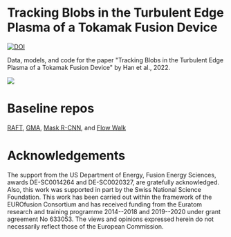 # Tracking Blobs in the Turbulent Edge Plasma of a Tokamak Fusion Device
[![DOI](https://zenodo.org/badge/501857667.svg)](https://zenodo.org/badge/latestdoi/501857667)

Data, models, and code for the paper "Tracking Blobs in the Turbulent Edge Plasma of a Tokamak Fusion Device" by Han et al., 2022.

![](data/real_gpi/teaser_raft.gif)

# Baseline repos 
[RAFT](https://github.com/princeton-vl/RAFT), [GMA](https://github.com/zacjiang/GMA), [Mask R-CNN](https://pytorch.org/tutorials/intermediate/torchvision_tutorial.html), and [Flow Walk](https://github.com/jasonbian97/flowwalk)

# Acknowledgements
The support from the US Department of Energy, Fusion Energy Sciences, awards DE-SC0014264 and DE-SC0020327, are gratefully acknowledged. Also, this work was supported in part by the Swiss National Science Foundation. This work has been carried out within the framework of the EUROfusion Consortium and has received funding from the Euratom research and training programme 2014--2018 and 2019--2020 under grant agreement No 633053. The views and opinions expressed herein do not necessarily reflect those of the European Commission.
